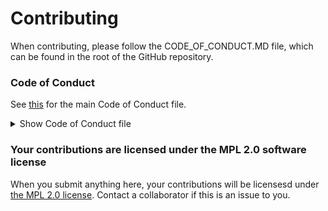 # Contributing

When contributing, please follow the CODE_OF_CONDUCT.MD file, which can be found in the root of the GitHub repository.

### Code of Conduct

See [this](https://github.com/Prodigy-Hacking/ProdigyMathGameHacking/blob/master/CODE_OF_CONDUCT.md) for the main Code of Conduct file.

<details>
<summary>Show Code of Conduct file</summary>
<br>

# Citizen Code of Conduct

## 1. Purpose (This doesn't have anything to do with our hacking standards)

A primary goal of Prodigy Math Game Hacking is to be inclusive to the largest number of contributors, with the most varied and diverse backgrounds possible. As such, we are committed to providing a friendly, safe and welcoming environment for all, regardless of gender, sexual orientation, ability, ethnicity, socioeconomic status, and religion (or lack thereof).

This code of conduct outlines our expectations for all those who participate in our community, as well as the consequences for unacceptable behavior.

We invite all those who participate in Prodigy Math Game Hacking to help us create safe and positive experiences for everyone.

## 2. Open [Source/Culture/Tech] Citizenship

A supplemental goal of this Code of Conduct is to increase open [source/culture/tech] citizenship by encouraging participants to recognize and strengthen the relationships between our actions and their effects on our community.

Communities mirror the societies in which they exist and positive action is essential to counteract the many forms of inequality and abuses of power that exist in society.

If you see someone who is making an extra effort to ensure our community is welcoming, friendly, and encourages all participants to contribute to the fullest extent, we want to know.

## Hacking code of conduct (Please read this)

### Under NO circumstances should ANYBODY be using these hacks to cicumvent privacy of other users, use explicits within the game, phish, or gain access to other accounts without autorization from the original account user.

#### Preferably no plagiarism

#### You MUST NOT USE **ANY** OF THE HACKS TO ACHIEVE PERSONAL BENEFIT, INCLUDING BUT NOT LIMITED TO

- Money
- Currencies
- Subscribers/Views on YouTube
- Twitter/Facebook/Instagram followers
- etc.

#### FAILING TO FOLLOW OUR TERMS WILL RESULT IN LEGAL ACTION

## Discord server standards (Can also be found on the Discord server.)

- No NSFW

- Be respectful to other users.

- No racism, sexism, etc.

- No messages with exessive length.

## Thank you for honoring our wishes!
</details>


### Your contributions are licensed under the MPL 2.0 software license
When you submit anything here, your contributions will be licensesd under [the MPL 2.0 license](https://www.mozilla.org/en-US/MPL/2.0/). Contact a collaborator if this is an issue to you.
